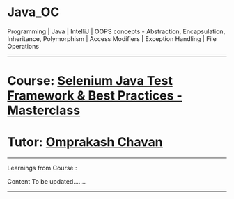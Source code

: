 # Java_OC
Programming | Java | IntelliJ | OOPS concepts - Abstraction, Encapsulation, Inheritance, Polymorphism | Access Modifiers | Exception Handling | File Operations

------------------------------------------------------------------------------------------------------------------------
# Course: <a href="https://www.udemy.com/course/selenium-java-test-framework/">Selenium Java Test Framework & Best Practices - Masterclass </a>

# Tutor: <a href="https://www.udemy.com/user/omprakash-chavan/">Omprakash Chavan</a>
------------------------------------------------------------------------------------------------------------------------
Learnings from Course : 

Content To be updated.......

------------------------------------------------------------------------------------------------------------------------
